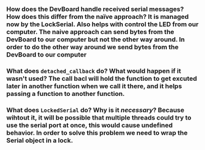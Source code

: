 ### How does the DevBoard handle received serial messages? How does this differ from the naïve approach? It is managed now by the LockSerial. Also helps with control the LED from our computer. The naive approach can send bytes from the DevBoard to our computer but not the other way around. In order to do the other way around we send bytes from the DevBoard to our computer

### What does `detached_callback` do? What would happen if it wasn't used? The call bacl will hold the function to get excuted later in another function when we call it there, and it helps passing a function to another function. 

### What does `LockedSerial` do? Why is it _necessary_? Because wihtout it, it will be possible that multiple threads could try to use the serial port at once, this would cause undefined behavior. In order to solve this problem we need to wrap the Serial object in a lock.
